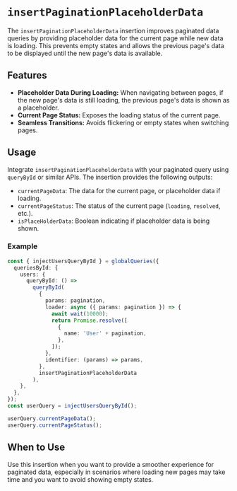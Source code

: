 # `insertPaginationPlaceholderData`

The `insertPaginationPlaceholderData` insertion improves paginated data queries by providing placeholder data for the current page while new data is loading. This prevents empty states and allows the previous page's data to be displayed until the new page's data is available.

## Features

- **Placeholder Data During Loading:** When navigating between pages, if the new page's data is still loading, the previous page's data is shown as a placeholder.
- **Current Page Status:** Exposes the loading status of the current page.
- **Seamless Transitions:** Avoids flickering or empty states when switching pages.

## Usage

Integrate `insertPaginationPlaceholderData` with your paginated query using `queryById` or similar APIs. The insertion provides the following outputs:

- `currentPageData`: The data for the current page, or placeholder data if loading.
- `currentPageStatus`: The status of the current page (`loading`, `resolved`, etc.).
- `isPlaceHolderData`: Boolean indicating if placeholder data is being shown.

### Example

```typescript
const { injectUsersQueryById } = globalQueries({
  queriesById: {
    users: {
      queryById: () =>
        queryById(
          {
            params: pagination,
            loader: async ({ params: pagination }) => {
              await wait(10000);
              return Promise.resolve([
                {
                  name: 'User' + pagination,
                },
              ]);
            },
            identifier: (params) => params,
          },
          insertPaginationPlaceholderData
        ),
    },
  },
});
const userQuery = injectUsersQueryById();

userQuery.currentPageData();
userQuery.currentPageStatus();
```

## When to Use

Use this insertion when you want to provide a smoother experience for paginated data, especially in scenarios where loading new pages may take time and you want to avoid showing empty states.

